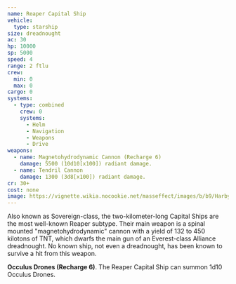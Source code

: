 ```yaml
---
name: Reaper Capital Ship
vehicle:
  type: starship
size: dreadnought
ac: 30
hp: 10000
sp: 5000
speed: 4
range: 2 ftlu
crew:
  min: 0
  max: 0
cargo: 0
systems:
  - type: combined
    crew: 0
    systems:
      - Helm
      - Navigation
      - Weapons
      - Drive
weapons:
  - name: Magnetohydrodynamic Cannon (Recharge 6)
    damage: 5500 (10d10[x100]) radiant damage.
  - name: Tendril Cannon
    damage: 1300 (3d8[x100]) radiant damage.
cr: 30+
cost: none
image: https://vignette.wikia.nocookie.net/masseffect/images/b/b9/Harby_ME3_physical_appearance.png/revision/latest/scale-to-width-down/417?cb=20140625102120
---
```


Also known as Sovereign-class, the two-kilometer-long Capital Ships are the most well-known Reaper subtype. Their main
weapon is a spinal mounted "magnetohydrodynamic" cannon with a yield of 132 to 450 kilotons of TNT, which dwarfs the
main gun of an Everest-class Alliance dreadnought. No known ship, not even a dreadnought, has been known to survive a
hit from this weapon.

__Occulus Drones (Recharge 6)__. The Reaper Capital Ship can summon 1d10 Occulus Drones.

